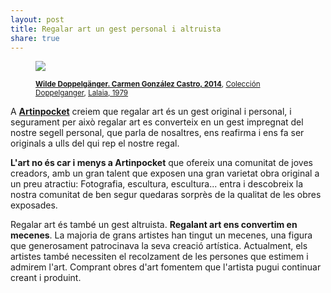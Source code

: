 ```yaml
---
layout: post
title: Regalar art un gest personal i altruista
share: true
---
```


<figure class="text-center">
	<img src="http://www.artinpocket.cat/wp-content/uploads/2014/05/wilde-doppelganger-carmen-gonzalez-castro-2014-540.jpg">
	<figcaption>
		<p><small><strong><a href="http://www.artinpocket.cat/product/wilde-doppelganger-carmen-gonzalez-castro-2014-540/">Wilde Doppelgänger. Carmen González Castro, 2014</a></strong>, <a href="http://www.artinpocket.cat/product-category/carmen-gonzalez-castro-doppelganger/">Colección Doppelganger</a>, <a href="http://www.artinpocket.cat/product-tag/carmen-gonzalez-castro/">Lalaia, 1979</a></small></p>
	</figcaption>
</figure>

A **[Artinpocket](http://www.artinpocket.cat/)** creiem que regalar art és un gest original i personal, i segurament per això  regalar art es converteix en un gest impregnat del nostre segell personal, que parla de nosaltres, ens reafirma i ens fa ser originals a ulls del qui rep el nostre regal.

**L'art no és car i menys a Artinpocket** que ofereix una comunitat de joves creadors, amb un gran talent que exposen una gran varietat obra original a un preu atractiu: Fotografia, escultura, escultura... entra i descobreix la nostra comunitat de ben segur quedaras sorprès de la qualitat de les obres exposades. 

Regalar art és també un gest altruista. **Regalant art ens convertim en mecenes**. La majoria de grans  artistes han tingut un mecenes, una figura que generosament patrocinava la seva  creació artística. Actualment, els artistes també necessiten el recolzament de les  persones que estimem i admirem l'art. Comprant obres d'art fomentem que l'artista  pugui continuar creant i produint.